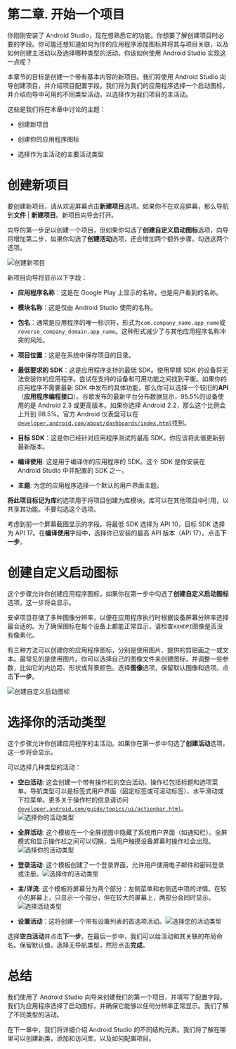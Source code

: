 # 第二章. 开始一个项目

你刚刚安装了 Android Studio，现在想熟悉它的功能。你想要了解创建项目时必要的字段。你可能还想知道如何为你的应用程序添加图标并将其与项目关联，以及如何创建主活动以及选择哪种类型的活动。你该如何使用 Android Studio 实现这一点呢？

本章节的目标是创建一个带有基本内容的新项目。我们将使用 Android Studio 向导创建项目，并介绍项目配置字段。我们将为我们的应用程序选择一个启动图标，并介绍向导中可用的不同类型活动，以选择作为我们项目的主活动。

这些是我们将在本章中讨论的主题：

+   创建新项目

+   创建你的应用程序图标

+   选择作为主活动的主要活动类型

# 创建新项目

要创建新项目，请从欢迎屏幕点击**新建项目**选项。如果你不在欢迎屏幕，那么导航到**文件** | **新建项目**。新项目向导会打开。

向导的第一步足以创建一个项目，但如果你勾选了**创建自定义启动图标**选项，向导将增加第二步，如果你勾选了**创建活动**选项，还会增加两个额外步骤。勾选这两个选项。

![创建新项目](img/5273OS_02_01.jpg)

新项目向导将显示以下字段：

+   **应用程序名称**：这是在 Google Play 上显示的名称，也是用户看到的名称。

+   **模块名称**：这是仅由 Android Studio 使用的名称。

+   **包名**：通常是应用程序的唯一标识符，形式为`com.company_name.app_name`或`reverse_company_domain.app_name`。这种形式减少了与其他应用程序名称冲突的风险。

+   **项目位置**：这是在系统中保存项目的目录。

+   **最低要求的 SDK**：这是应用程序支持的最低 SDK。使用早期 SDK 的设备将无法安装你的应用程序。尝试在支持的设备和可用功能之间找到平衡。如果你的应用程序不需要最新 SDK 中发布的具体功能，那么你可以选择一个较旧的**API**（**应用程序编程接口**）。谷歌发布的最新平台分布数据显示，95.5%的设备使用的是 Android 2.3 或更高版本。如果你选择 Android 2.2，那么这个比例会上升到 98.5%。官方 Android 仪表盘可以在[`developer.android.com/about/dashboards/index.html`](http://developer.android.com/about/dashboards/index.html)找到。

+   **目标 SDK**：这是你已经针对应用程序测试的最高 SDK。你应该将此值更新到最新版本。

+   **编译使用**: 这是用于编译你的应用程序的 SDK。这个 SDK 是你安装在 Android Studio 中并配置的 SDK 之一。

+   **主题**: 为您的应用程序选择一个默认的用户界面主题。

**将此项目标记为库**的选项用于将项目创建为库模块。库可以在其他项目中引用，以共享其功能。不要勾选这个选项。

考虑到前一个屏幕截图显示的字段。将最低 SDK 选择为 API 10，目标 SDK 选择为 API 17。在**编译使用**字段中，选择你已安装的最高 API 版本（API 17）。点击**下一步**。

# 创建自定义启动图标

这个步骤允许你创建应用程序图标，如果你在第一步中勾选了**创建自定义启动图标**选项，这一步将会显示。

安卓项目存储了多种图像分辨率，以便在应用程序执行时根据设备屏幕分辨率选择最合适的。为了确保图标在每个设备上都能正常显示，请检查`XXHDPI`图像是否没有像素化。

有三种方法可以创建你的应用程序图标，分别是使用图片、提供的剪贴画之一或文本。最常见的是使用图片。你可以选择自己的图像文件来创建图标，并调整一些参数，比如它的内边距、形状或背景颜色。选择**图像**选项，保留默认图像和选项。点击**下一步**。

![创建自定义启动图标](img/5273OS_02_02.jpg)

# 选择你的活动类型

这个步骤允许你创建应用程序的主活动。如果你在第一步中勾选了**创建活动**选项，这一步将会显示。

可以选择几种类型的活动：

+   **空白活动**: 这会创建一个带有操作栏的空白活动。操作栏包括标题和选项菜单。导航类型可以是标签式用户界面（固定标签或可滚动标签）、水平滑动或下拉菜单。更多关于操作栏的信息请访问[`developer.android.com/guide/topics/ui/actionbar.html`](http://developer.android.com/guide/topics/ui/actionbar.html)。![选择你的活动类型](img/5273OS_02_03.jpg)

+   **全屏活动**: 这个模板在一个全屏视图中隐藏了系统用户界面（如通知栏）。全屏模式和显示操作栏之间可以切换，当用户触摸设备屏幕时操作栏会出现。![选择你的活动类型](img/5273OS_02_04.jpg)

+   **登录活动**: 这个模板创建了一个登录界面，允许用户使用电子邮件和密码登录或注册。![选择你的活动类型](img/5273OS_02_05.jpg)

+   **主/详流**: 这个模板将屏幕分为两个部分：左侧菜单和右侧选中项的详情。在较小的屏幕上，只显示一个部分，但在较大的屏幕上，两部分会同时显示。![选择活动类型](img/5273OS_02_06.jpg)

+   **设置活动**：这将创建一个带有设置列表的首选项活动。![选择您的活动类型](img/5273OS_02_07.jpg)

选择**空白活动**并点击**下一步**。在最后一步中，我们可以给活动和其关联的布局命名。保留默认值，选择无导航类型，然后点击**完成**。

# 总结

我们使用了 Android Studio 向导来创建我们的第一个项目，并填写了配置字段。我们为应用程序选择了启动图标，并确保它能够以任何分辨率正常显示。我们了解了不同类型的活动。

在下一章中，我们将详细介绍 Android Studio 的不同结构元素。我们将了解在哪里可以创建新类，添加和访问库，以及如何配置项目。
